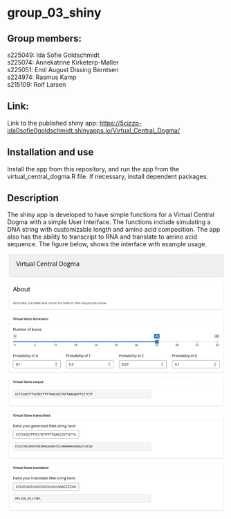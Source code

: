 # group_03_shiny

## Group members:

s225049: Ida Sofie Goldschmidt\
s225074: Annekatrine Kirketerp-Møller\
s225051: Emil August Dissing Berntsen\
s224974: Rasmus Kamp\
s215109: Rolf Larsen

## Link:
Link to the published shiny app:
https://5cizzp-ida0sofie0goldschmidt.shinyapps.io/Virtual_Central_Dogma/

## Installation and use

Install the app from this repository, and run the app from the virtual_central_dogma.R file. If necessary, install dependent packages.

## Description

The shiny app is developed to have simple functions for a Virtual Central Dogma with a simple User Interface. The functions include simulating a DNA string with customizable length and amino acid composition. The app also has the ability to transcript to RNA and translate to amino acid sequence. The figure below, shows the interface with example usage.

![](app_interface_example.png)
